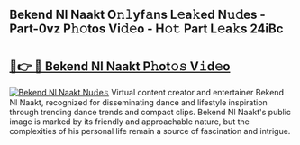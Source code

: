 ## Bekend Nl Naakt O𝚗𝚕yf𝚊ns L𝚎a𝚔ed N𝚞𝚍es - Part-0vz P𝚑𝚘tos Vi𝚍𝚎o - H𝚘𝚝 Part L𝚎a𝚔s 24iBc

# <h2><a href="http://kf756g.oniu.top/?m=Bekend+Nl+Naakt">🔗👉 🔴 Bekend Nl Naakt P𝚑ot𝚘𝚜 V𝚒d𝚎o</a></h2>

[![Bekend Nl Naakt Nu𝚍e𝚜](https://i.imgur.com/0qMVB7G.gif)](http://kf756g.oniu.top/?m=Bekend+Nl+Naakt)
Virtual content creator and entertainer Bekend Nl Naakt, recognized for disseminating dance and lifestyle inspiration through trending dance trends and compact clips. Bekend Nl Naakt's public image is marked by its friendly and approachable nature, but the complexities of his personal life remain a source of fascination and intrigue.  
